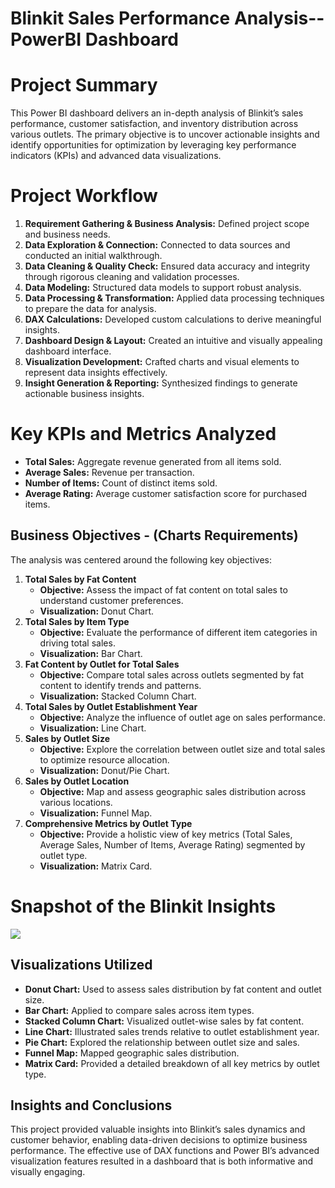 ﻿# Blinkit Sales Performance Analysis--PowerBI Dashboard
 
# Project Summary
This Power BI dashboard delivers an in-depth analysis of Blinkit’s sales performance, customer satisfaction, and inventory distribution across various outlets. The primary objective is to uncover actionable insights and identify opportunities for optimization by leveraging key performance indicators (KPIs) and advanced data visualizations.

# Project Workflow
1. **Requirement Gathering & Business Analysis:** Defined project scope and business needs.
2. **Data Exploration & Connection:** Connected to data sources and conducted an initial walkthrough.
3. **Data Cleaning & Quality Check:** Ensured data accuracy and integrity through rigorous cleaning and validation processes.
4. **Data Modeling:** Structured data models to support robust analysis.
5. **Data Processing & Transformation:** Applied data processing techniques to prepare the data for analysis.
6. **DAX Calculations:** Developed custom calculations to derive meaningful insights.
7. **Dashboard Design & Layout:** Created an intuitive and visually appealing dashboard interface.
8. **Visualization Development:** Crafted charts and visual elements to represent data insights effectively.
9. **Insight Generation & Reporting:** Synthesized findings to generate actionable business insights.


# Key KPIs and Metrics Analyzed  
- **Total Sales:** Aggregate revenue generated from all items sold.
- **Average Sales:** Revenue per transaction.
- **Number of Items:** Count of distinct items sold.
- **Average Rating:** Average customer satisfaction score for purchased items.
 
## Business Objectives - (Charts Requirements)
The analysis was centered around the following key objectives:
1. **Total Sales by Fat Content**
   - **Objective:** Assess the impact of fat content on total sales to understand customer preferences.
   - **Visualization:** Donut Chart.
2. **Total Sales by Item Type**
   - **Objective:** Evaluate the performance of different item categories in driving total sales.
   - **Visualization:** Bar Chart.
3. **Fat Content by Outlet for Total Sales**
   - **Objective:** Compare total sales across outlets segmented by fat content to identify trends and patterns.
   - **Visualization:** Stacked Column Chart.
4. **Total Sales by Outlet Establishment Year**
   - **Objective:** Analyze the influence of outlet age on sales performance.
   - **Visualization:** Line Chart.
5. **Sales by Outlet Size**
   - **Objective:** Explore the correlation between outlet size and total sales to optimize resource allocation.
   - **Visualization:** Donut/Pie Chart.
6. **Sales by Outlet Location**
   - **Objective:** Map and assess geographic sales distribution across various locations.
   - **Visualization:** Funnel Map.
7. **Comprehensive Metrics by Outlet Type**
   - **Objective:** Provide a holistic view of key metrics (Total Sales, Average Sales, Number of Items, Average Rating) segmented by outlet type.
   - **Visualization:** Matrix Card.

# Snapshot of the Blinkit Insights
![](https://github.com/Abdullah-Yahia/BlinkitSales-Performance-Analysis-Power-BI-Dashboard/blob/main/Blinkit%20Dashboard.png)

## Visualizations Utilized
- **Donut Chart:** Used to assess sales distribution by fat content and outlet size.
- **Bar Chart:** Applied to compare sales across item types.
- **Stacked Column Chart:** Visualized outlet-wise sales by fat content.
- **Line Chart:** Illustrated sales trends relative to outlet establishment year.
- **Pie Chart:** Explored the relationship between outlet size and sales.
- **Funnel Map:** Mapped geographic sales distribution.
- **Matrix Card:** Provided a detailed breakdown of all key metrics by outlet type.
## Insights and Conclusions
This project provided valuable insights into Blinkit’s sales dynamics and customer behavior, enabling data-driven decisions to optimize business performance. The effective use of DAX functions and Power BI’s advanced visualization features resulted in a dashboard that is both informative and visually engaging.
  
